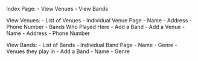 Index Page:
	- View Venues
    - View Bands
    
View Venues:
	- List of Venues
    	- Individual Venue Page
        	- Name
            - Address
            - Phone Number
            - Bands Who Played Here
            - Add a Band
    - Add a Venue
    	- Name
        - Address
        - Phone Number
        
View Bands:
	- List of Bands
    	- Individual Band Page
        	- Name
            - Genre
            - Venues they play in
    - Add a Band
    	- Name
        - Genre
        
